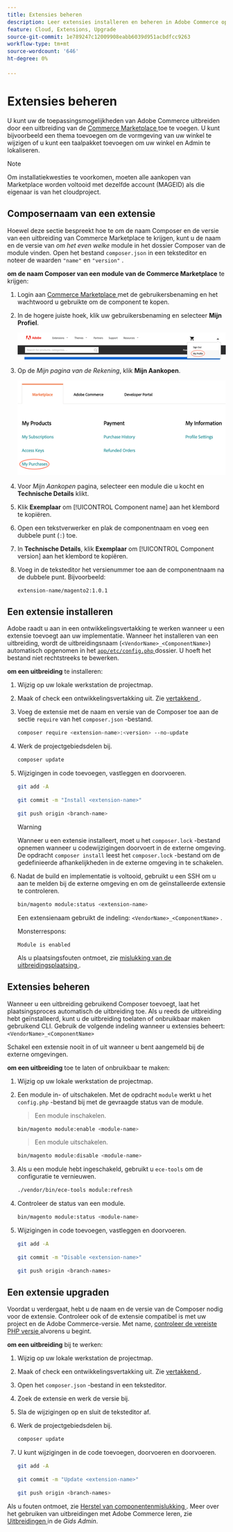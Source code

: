 ```yaml
---
title: Extensies beheren
description: Leer extensies installeren en beheren in Adobe Commerce op cloudinfrastructuur.
feature: Cloud, Extensions, Upgrade
source-git-commit: 1e789247c12009908eabb6039d951acbdfcc9263
workflow-type: tm+mt
source-wordcount: '646'
ht-degree: 0%

---
```


# Extensies beheren

U kunt uw de toepassingsmogelijkheden van Adobe Commerce uitbreiden door een uitbreiding van de [ Commerce Marketplace ](https://marketplace.magento.com) toe te voegen. U kunt bijvoorbeeld een thema toevoegen om de vormgeving van uw winkel te wijzigen of u kunt een taalpakket toevoegen om uw winkel en Admin te lokaliseren.

>[!NOTE]
>
>Om installatiekwesties te voorkomen, moeten alle aankopen van Marketplace worden voltooid met dezelfde account (MAGEID) als die eigenaar is van het cloudproject.

## Composernaam van een extensie

Hoewel deze sectie bespreekt hoe te om de naam Composer en de versie van een uitbreiding van Commerce Marketplace te krijgen, kunt u de naam en de versie van _om het even welke_ module in het dossier Composer van de module vinden. Open het bestand `composer.json` in een teksteditor en noteer de waarden `"name"` en `"version"` .

**om de naam Composer van een module van de Commerce Marketplace** te krijgen:

1. Login aan [ Commerce Marketplace ](https://marketplace.magento.com) met de gebruikersbenaming en het wachtwoord u gebruikte om de component te kopen.

1. In de hogere juiste hoek, klik uw gebruikersbenaming en selecteer **Mijn Profiel**.

   ![ heb toegang tot uw rekening van de Marketplace ](../../assets/marketplace/my-profile.png)

1. Op de _Mijn pagina van de Rekening_, klik **Mijn Aankopen**.

   ![ de aankoopgeschiedenis van de Marketplace ](../../assets/marketplace/my-purchases.png)

1. Voor _Mijn Aankopen_ pagina, selecteer een module die u kocht en **Technische Details** klikt.

1. Klik **Exemplaar** om [!UICONTROL Component name] aan het klembord te kopiëren.

1. Open een tekstverwerker en plak de componentnaam en voeg een dubbele punt (`:`) toe.

1. In **Technische Details**, klik **Exemplaar** om [!UICONTROL Component version] aan het klembord te kopiëren.

1. Voeg in de teksteditor het versienummer toe aan de componentnaam na de dubbele punt. Bijvoorbeeld:

   ```text
   extension-name/magento2:1.0.1
   ```

## Een extensie installeren

Adobe raadt u aan in een ontwikkelingsvertakking te werken wanneer u een extensie toevoegt aan uw implementatie. Wanneer het installeren van een uitbreiding, wordt de uitbreidingsnaam (`<VendorName>_<ComponentName>`) automatisch opgenomen in het [`app/etc/config.php` ](https://experienceleague.adobe.com/docs/commerce-operations/configuration-guide/files/deployment-files.html?lang=nl-NL) dossier. U hoeft het bestand niet rechtstreeks te bewerken.

**om een uitbreiding** te installeren:

1. Wijzig op uw lokale werkstation de projectmap.

1. Maak of check een ontwikkelingsvertakking uit. Zie [ vertakkend ](../development/cli-branches.md).

1. Voeg de extensie met de naam en versie van de Composer toe aan de sectie `require` van het `composer.json` -bestand.

   ```bash
   composer require <extension-name>:<version> --no-update
   ```

1. Werk de projectgebiedsdelen bij.

   ```bash
   composer update
   ```

1. Wijzigingen in code toevoegen, vastleggen en doorvoeren.

   ```bash
   git add -A
   ```

   ```bash
   git commit -m "Install <extension-name>"
   ```

   ```bash
   git push origin <branch-name>
   ```

   >[!WARNING]
   >
   >Wanneer u een extensie installeert, moet u het `composer.lock` -bestand opnemen wanneer u codewijzigingen doorvoert in de externe omgeving. De opdracht `composer install` leest het `composer.lock` -bestand om de gedefinieerde afhankelijkheden in de externe omgeving in te schakelen.

1. Nadat de build en implementatie is voltooid, gebruikt u een SSH om u aan te melden bij de externe omgeving en om de geïnstalleerde extensie te controleren.

   ```bash
   bin/magento module:status <extension-name>
   ```

   Een extensienaam gebruikt de indeling: `<VendorName>_<ComponentName>` .

   Monsterrespons:

   ```
   Module is enabled
   ```

   Als u plaatsingsfouten ontmoet, zie [ mislukking van de uitbreidingsplaatsing ](../deploy/recover-failed-deployment.md).

## Extensies beheren

Wanneer u een uitbreiding gebruikend Composer toevoegt, laat het plaatsingsproces automatisch de uitbreiding toe. Als u reeds de uitbreiding hebt geïnstalleerd, kunt u de uitbreiding toelaten of onbruikbaar maken gebruikend CLI. Gebruik de volgende indeling wanneer u extensies beheert: `<VendorName>_<ComponentName>`

Schakel een extensie nooit in of uit wanneer u bent aangemeld bij de externe omgevingen.

**om een uitbreiding** toe te laten of onbruikbaar te maken:

1. Wijzig op uw lokale werkstation de projectmap.

1. Een module in- of uitschakelen. Met de opdracht `module` werkt u het `config.php` -bestand bij met de gevraagde status van de module.

   >Een module inschakelen.

   ```bash
   bin/magento module:enable <module-name>
   ```

   >Een module uitschakelen.

   ```bash
   bin/magento module:disable <module-name>
   ```

1. Als u een module hebt ingeschakeld, gebruikt u `ece-tools` om de configuratie te vernieuwen.

   ```bash
   ./vendor/bin/ece-tools module:refresh
   ```

1. Controleer de status van een module.

   ```bash
   bin/magento module:status <module-name>
   ```

1. Wijzigingen in code toevoegen, vastleggen en doorvoeren.

   ```bash
   git add -A
   ```

   ```bash
   git commit -m "Disable <extension-name>"
   ```

   ```bash
   git push origin <branch-names>
   ```

## Een extensie upgraden

Voordat u verdergaat, hebt u de naam en de versie van de Composer nodig voor de extensie. Controleer ook of de extensie compatibel is met uw project en de Adobe Commerce-versie. Met name, [ controleer de vereiste PHP versie ](https://experienceleague.adobe.com/docs/commerce-operations/installation-guide/system-requirements.html?lang=nl-NL) alvorens u begint.

**om een uitbreiding** bij te werken:

1. Wijzig op uw lokale werkstation de projectmap.

1. Maak of check een ontwikkelingsvertakking uit. Zie [ vertakkend ](../development/cli-branches.md).

1. Open het `composer.json` -bestand in een teksteditor.

1. Zoek de extensie en werk de versie bij.

1. Sla de wijzigingen op en sluit de teksteditor af.

1. Werk de projectgebiedsdelen bij.

   ```bash
   composer update
   ```

1. U kunt wijzigingen in de code toevoegen, doorvoeren en doorvoeren.

   ```bash
   git add -A
   ```

   ```bash
   git commit -m "Update <extension-name>"
   ```

   ```bash
   git push origin <branch-names>
   ```

Als u fouten ontmoet, zie [ Herstel van componentenmislukking ](../deploy/recover-failed-deployment.md). Meer over het gebruiken van uitbreidingen met Adobe Commerce leren, zie [ Uitbreidingen ](https://experienceleague.adobe.com/docs/commerce-admin/start/resources/extensions.html?lang=nl-NL) in de _Gids Admin_.

